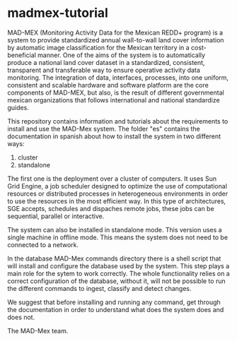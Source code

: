 # madmex-tutorial

MAD-MEX (Monitoring Activity Data for the Mexican REDD+ program) is a system to provide standardized annual wall-to-wall land cover information by automatic image classification for the Mexican territory in a cost-beneficial manner.  One of the aims of the system is to automatically produce a national land cover dataset in a standardized, consistent, transparent and transferable way to ensure operative activity data monitoring. The integration of data, interfaces, processes, into one uniform, consistent and scalable hardware and software platform are the core components of MAD-MEX, but also, is the result of different governmental mexican organizations that follows international and national standardize guides.

This repository contains information and tutorials about the requirements to install and use the MAD-Mex system. The folder "es" contains the documentation in spanish about how to install the system in two different ways:

1) cluster
2) standalone

The first one is the deployment over a cluster of computers. It uses Sun Grid Engine, a job scheduler designed to optimize the use of computational resources or distributed processes in heterogeneous environments in order to use the resources in the most efficient way. In this type of architectures, SGE accepts, schedules and dispaches remote jobs, these jobs can be sequential, parallel or interactive.

The system can also be installed in standalone mode. This version uses a single machine in offline mode. This means the system does not need to be connected to a network.

In the database MAD-Mex commands directory there is a shell script that will install and configure the database used by the system. This step plays a main role for the sytem to work correctly. The whole functionality relies on a correct configuration of the database, without it, will not be possible to run the different commands to ingest, classify and detect changes.

We suggest that before installing and running any command, get through the documentation in order to understand what does the system does and does not.

The MAD-Mex team.
